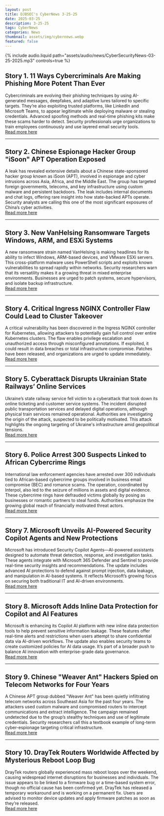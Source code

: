 ```yaml
---
layout: post
title: DJBSEC's CyberNews 3-25-25
date: 2025-03-25
description: 3-25-25
tags: CyberNews
categories: News
thumbnail: assets/img/cybernews.webp
featured: false
---
```


<div class="row mt-3">
    <div class="col-sm mt-3 mt-md-0">
        {% include audio.liquid path="assets/audio/news/CyberSecurityNews-03-25-2025.mp3" controls=true %}
    </div>
</div>

## Story 1. 11 Ways Cybercriminals Are Making Phishing More Potent Than Ever

Cybercriminals are evolving their phishing techniques by using AI-generated messages, deepfakes, and adaptive lures tailored to specific targets. They’re also exploiting trusted platforms, like LinkedIn and Microsoft Teams, to appear legitimate while deploying malware or stealing credentials. Advanced spoofing methods and real-time phishing kits make these scams harder to detect. Security professionals urge organizations to train employees continuously and use layered email security tools.  
[Read more here](https://www.csoonline.com/article/3850783/11-ways-cybercriminals-are-making-phishing-more-potent-than-ever.html)

---

## Story 2. Chinese Espionage Hacker Group "iSoon" APT Operation Exposed

A leak has revealed extensive details about a Chinese state-sponsored hacker group known as iSoon (APT), involved in espionage and cyber intrusions across Asia, Africa, and the Middle East. The group has targeted foreign governments, telecoms, and key infrastructure using custom malware and persistent backdoors. The leak includes internal documents and chat logs, offering rare insight into how state-backed APTs operate. Security analysts are calling this one of the most significant exposures of China’s cyber activities.  
[Read more here](https://www.darkreading.com/cyberattacks-data-breaches/chinese-espionage-hacker-group-isoon-apt-operation)

---

## Story 3. New VanHelsing Ransomware Targets Windows, ARM, and ESXi Systems

A new ransomware strain named VanHelsing is making headlines for its ability to infect Windows, ARM-based devices, and VMware ESXi servers. This cross-platform malware uses PowerShell scripts and exploits known vulnerabilities to spread rapidly within networks. Security researchers warn that its versatility makes it a growing threat in mixed enterprise environments. Businesses are urged to patch systems, secure hypervisors, and isolate backup infrastructure.  
[Read more here](https://www.bleepingcomputer.com/news/security/new-vanhelsing-ransomware-targets-windows-arm-esxi-systems/)

---

## Story 4. Critical Ingress NGINX Controller Flaw Could Lead to Cluster Takeover

A critical vulnerability has been discovered in the Ingress NGINX controller for Kubernetes, allowing attackers to potentially gain full control over entire Kubernetes clusters. The flaw enables privilege escalation and unauthorized access through misconfigured annotations. If exploited, it could result in data breaches or total infrastructure compromise. Patches have been released, and organizations are urged to update immediately.  
[Read more here](https://thehackernews.com/2025/03/critical-ingress-nginx-controller.html)

---

## Story 5. Cyberattack Disrupts Ukrainian State Railways’ Online Services

Ukraine’s state railway service fell victim to a cyberattack that took down its online ticketing and customer service systems. The incident disrupted public transportation services and delayed digital operations, although physical train services remained operational. Authorities are investigating the origin of the attack, suspected to be politically motivated. This attack highlights the ongoing targeting of Ukraine's infrastructure amid geopolitical tensions.  
[Read more here](https://www.bleepingcomputer.com/news/security/cyberattack-takes-down-ukrainian-state-railways-online-services/)

---

## Story 6. Police Arrest 300 Suspects Linked to African Cybercrime Rings

International law enforcement agencies have arrested over 300 individuals tied to African-based cybercrime groups involved in business email compromise (BEC) and romance scams. The operation, coordinated by Interpol, also led to the seizure of millions in assets and digital evidence. These cybercrime rings have defrauded victims globally by posing as businesses or romantic partners to steal funds. Authorities emphasize the growing global reach of financially motivated threat actors.  
[Read more here](https://www.bleepingcomputer.com/news/security/police-arrests-300-suspects-linked-to-african-cybercrime-rings/)

---

## Story 7. Microsoft Unveils AI-Powered Security Copilot Agents and New Protections

Microsoft has introduced Security Copilot Agents—AI-powered assistants designed to automate threat detection, response, and investigation tasks. These agents integrate with Microsoft 365 Defender and Sentinel to provide real-time security insights and recommendations. The update includes advanced AI protections to defend against prompt injection, data leakage, and manipulation in AI-based systems. It reflects Microsoft’s growing focus on securing both traditional IT and AI-driven environments.  
[Read more here](https://www.microsoft.com/en-us/security/blog/2025/03/24/microsoft-unveils-microsoft-security-copilot-agents-and-new-protections-for-ai/)

---

## Story 8. Microsoft Adds Inline Data Protection for Copilot and AI Features

Microsoft is enhancing its Copilot AI platform with new inline data protection tools to help prevent sensitive information leakage. These features offer real-time alerts and restrictions when users attempt to share confidential data via AI-driven workflows. The update also enables security teams to create customized policies for AI data usage. It’s part of a broader push to balance AI innovation with enterprise-grade data governance.  
[Read more here](https://thehackernews.com/2025/03/microsoft-adds-inline-data-protection.html)

---

## Story 9. Chinese "Weaver Ant" Hackers Spied on Telecom Networks for Four Years

A Chinese APT group dubbed "Weaver Ant" has been quietly infiltrating telecom networks across Southeast Asia for the past four years. The attackers used custom malware and compromised routers to intercept communications and extract intelligence. The campaign remained undetected due to the group’s stealthy techniques and use of legitimate credentials. Security researchers call this a textbook example of long-term cyber-espionage targeting critical infrastructure.  
[Read more here](https://www.bleepingcomputer.com/news/security/chinese-weaver-ant-hackers-spied-on-telco-network-for-4-years/)

---

## Story 10. DrayTek Routers Worldwide Affected by Mysterious Reboot Loop Bug

DrayTek routers globally experienced mass reboot loops over the weekend, causing widespread internet disruptions for businesses and individuals. The issue appears to be linked to a firmware bug or a time-based system error, though no official cause has been confirmed yet. DrayTek has released a temporary workaround and is working on a permanent fix. Users are advised to monitor device updates and apply firmware patches as soon as they’re released.  
[Read more here](https://www.bleepingcomputer.com/news/security/draytek-routers-worldwide-go-into-reboot-loops-over-weekend/)
